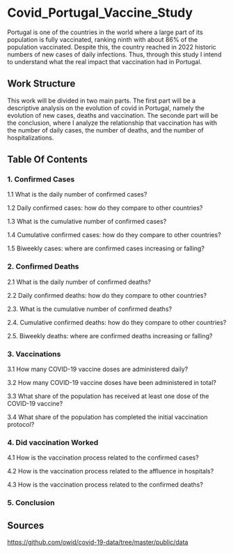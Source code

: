 
# Covid_Portugal_Vaccine_Study

Portugal is one of the countries in the world where a large part of its population is fully vaccinated, ranking ninth with about 86% of the population vaccinated.
Despite this, the country reached in 2022 historic numbers of new cases of daily infections. Thus, through this study I intend to understand what the real impact that vaccination had in Portugal.



## Work Structure

This work will be divided in two main parts. The first part will be a descriptive analysis on the evolution of covid in Portugal, namely the evolution of new cases, deaths and vaccination. The seconde part will be the conclusion, where I analyze the relationship that vaccination has with the number of daily cases, the number of deaths, and the number of hospitalizations.
##  Table Of Contents

### 1. Confirmed Cases

1.1 What is the daily number of confirmed cases?

1.2 Daily confirmed cases: how do they compare to other countries?

1.3 What is the cumulative number of confirmed cases?

1.4 Cumulative confirmed cases: how do they compare to other countries?

1.5 Biweekly cases: where are confirmed cases increasing or falling?

### 2. Confirmed Deaths

2.1 What is the daily number of confirmed deaths?

2.2 Daily confirmed deaths: how do they compare to other countries?

2.3. What is the cumulative number of confirmed deaths?

2.4. Cumulative confirmed deaths: how do they compare to other countries?

2.5. Biweekly deaths: where are confirmed deaths increasing or falling?

### 3. Vaccinations

3.1 How many COVID-19 vaccine doses are administered daily?

3.2 How many COVID-19 vaccine doses have been administered in total?

3.3 What share of the population has received at least one dose of the COVID-19 vaccine?

3.4 What share of the population has completed the initial vaccination protocol?

### 4. Did vaccination Worked

4.1 How is the vaccination process related to the confirmed cases?

4.2 How is the vaccination process related to the affluence in hospitals?

4.3 How is the vaccination process related to the confirmed deaths?

### 5. Conclusion
## Sources

https://github.com/owid/covid-19-data/tree/master/public/data